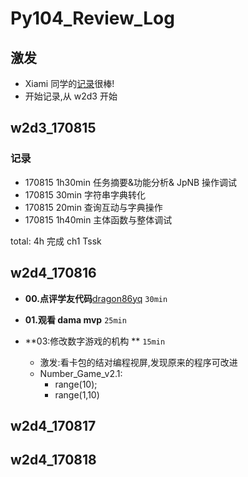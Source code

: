 # Py104_Review_Log

## 激发

- Xiami 同学的[记录](https://github.com/thxiami/Py101-004/blob/master/Chap1/note/Log_1w.md)很棒!
- 开始记录,从 w2d3 开始

## w2d3_170815

### 记录

- 170815 1h30min 任务摘要&功能分析& JpNB 操作调试
- 170815 30min 字符串字典转化
- 170815 20min 查询互动与字典操作
- 170815 1h40min 主体函数与整体调试

total: 4h 完成 ch1 Tssk

## w2d4_170816

- **00.点评学友代码**[dragon86yq](https://github.com/dragon86yq/Py101-004/commit/47d84392aa040f22696612260f25108675d2e440) `30min`
- **01.观看 dama mvp** `25min`

- **03:修改数字游戏的机构 ** `15min`
    - 激发:看卡包的结对编程视屏,发现原来的程序可改进
    - Number_Game_v2.1:
        - range(10);
        - range(1,10)



## w2d4_170817



## w2d4_170818

